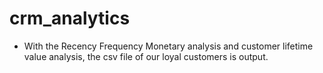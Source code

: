 # crm_analytics
- With the Recency Frequency Monetary analysis and customer lifetime value analysis, the csv file of our loyal customers is output.
